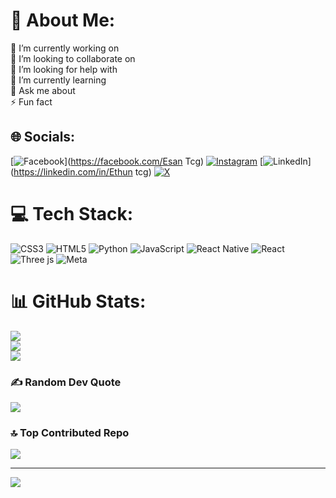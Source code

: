 # 💫 About Me:
🔭 I’m currently working on<br>👯 I’m looking to collaborate on<br>🤝 I’m looking for help with<br>🌱 I’m currently learning<br>💬 Ask me about<br>⚡ Fun fact


## 🌐 Socials:
[![Facebook](https://img.shields.io/badge/Facebook-%231877F2.svg?logo=Facebook&logoColor=white)](https://facebook.com/Esan Tcg) [![Instagram](https://img.shields.io/badge/Instagram-%23E4405F.svg?logo=Instagram&logoColor=white)](https://instagram.com/ethun_tcg) [![LinkedIn](https://img.shields.io/badge/LinkedIn-%230077B5.svg?logo=linkedin&logoColor=white)](https://linkedin.com/in/Ethun tcg) [![X](https://img.shields.io/badge/X-black.svg?logo=X&logoColor=white)](https://x.com/tcg_esan) 

# 💻 Tech Stack:
![CSS3](https://img.shields.io/badge/css3-%231572B6.svg?style=for-the-badge&logo=css3&logoColor=white) ![HTML5](https://img.shields.io/badge/html5-%23E34F26.svg?style=for-the-badge&logo=html5&logoColor=white) ![Python](https://img.shields.io/badge/python-3670A0?style=for-the-badge&logo=python&logoColor=ffdd54) ![JavaScript](https://img.shields.io/badge/javascript-%23323330.svg?style=for-the-badge&logo=javascript&logoColor=%23F7DF1E) ![React Native](https://img.shields.io/badge/react_native-%2320232a.svg?style=for-the-badge&logo=react&logoColor=%2361DAFB) ![React](https://img.shields.io/badge/react-%2320232a.svg?style=for-the-badge&logo=react&logoColor=%2361DAFB) ![Three js](https://img.shields.io/badge/threejs-black?style=for-the-badge&logo=three.js&logoColor=white) ![Meta](https://img.shields.io/badge/Meta-%230467DF.svg?style=for-the-badge&logo=Meta&logoColor=white)
# 📊 GitHub Stats:
![](https://github-readme-stats.vercel.app/api?username=tcgesan&theme=github_dark&hide_border=true&include_all_commits=false&count_private=false)<br/>
![](https://github-readme-streak-stats.herokuapp.com/?user=tcgesan&theme=github_dark&hide_border=true)<br/>
![](https://github-readme-stats.vercel.app/api/top-langs/?username=tcgesan&theme=github_dark&hide_border=true&include_all_commits=false&count_private=false&layout=compact)

### ✍️ Random Dev Quote
![](https://quotes-github-readme.vercel.app/api?type=horizontal&theme=radical)

### 🔝 Top Contributed Repo
![](https://github-contributor-stats.vercel.app/api?username=tcgesan&limit=5&theme=github_dark&combine_all_yearly_contributions=true)

---
[![](https://visitcount.itsvg.in/api?id=tcgesan&icon=0&color=0)](https://visitcount.itsvg.in)

<!-- Proudly created with GPRM ( https://gprm.itsvg.in ) -->